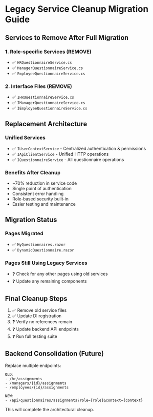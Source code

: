 # Legacy Service Cleanup Migration Guide

## Services to Remove After Full Migration

### 1. Role-specific Services (REMOVE)
- ✅ `HRQuestionnaireService.cs`
- ✅ `ManagerQuestionnaireService.cs`
- ✅ `EmployeeQuestionnaireService.cs`

### 2. Interface Files (REMOVE)
- ✅ `IHRQuestionnaireService.cs`
- ✅ `IManagerQuestionnaireService.cs`
- ✅ `IEmployeeQuestionnaireService.cs`

## Replacement Architecture

### Unified Services
- ✅ `IUserContextService` - Centralized authentication & permissions
- ✅ `IApiClientService` - Unified HTTP operations
- ✅ `IQuestionnaireService` - All questionnaire operations

### Benefits After Cleanup
- ~70% reduction in service code
- Single point of authentication
- Consistent error handling
- Role-based security built-in
- Easier testing and maintenance

## Migration Status

### Pages Migrated
- ✅ `MyQuestionnaires.razor`
- ✅ `DynamicQuestionnaire.razor`

### Pages Still Using Legacy Services
- ❓ Check for any other pages using old services
- ❓ Update any remaining components

## Final Cleanup Steps

1. ✅ Remove old service files
2. ✅ Update DI registration
3. ❓ Verify no references remain
4. ❓ Update backend API endpoints
5. ❓ Run full testing suite

## Backend Consolidation (Future)

Replace multiple endpoints:
```
OLD:
- /hr/assignments
- /managers/{id}/assignments
- /employees/{id}/assignments

NEW:
- /api/questionnaires/assignments?role={role}&context={context}
```

This will complete the architectural cleanup.